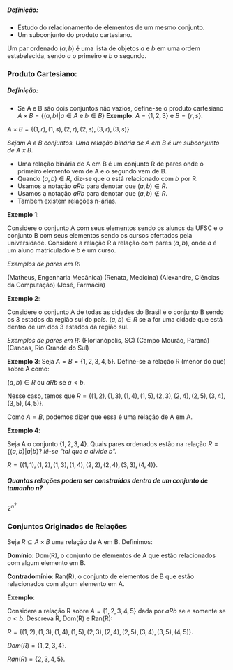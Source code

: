 ##### Definição: 
- Estudo do relacionamento de elementos de um mesmo conjunto. 
- Um subconjunto do produto cartesiano.

Um par ordenado $(a,b)$ é uma lista de objetos $a$ e $b$ em uma ordem estabelecida, sendo $a$ o primeiro e $b$ o segundo.

### Produto Cartesiano:
##### Definição:
- Se A e B são dois conjuntos não vazios, define-se o produto cartesiano $A\times B= \{ (a,b)| a \in A \text{ e }b \in B \}$
**Exemplo**: $A = \{ 1,2,3 \}$ e $B = \{ r,s \}$.

$A \times B = \{ (1,r), (1,s), (2,r), (2,s), (3,r), (3,s) \}$

_Sejam A e B conjuntos. Uma relação binária de A em B é um subconjunto de 
A x B._

- Uma relação binária de A em B é um conjunto R de pares onde o primeiro elemento vem de A e o segundo vem de B.
- Quando $(a,b) \in R$, diz-se que $a$ está relacionado com $b$ por R.
- Usamos a notação $aRb$ para denotar que $(a,b) \in R$.
- Usamos a notação $a\not Rb$ para denotar que $(a,b) \not\in R$.
- Também existem relações n-árias.

**Exemplo 1**: 

Considere o conjunto A com seus elementos sendo os alunos da UFSC e o conjunto B com seus elementos sendo os cursos ofertados pela universidade. Considere a relação R a relação com pares $(a,b)$, onde $a$ é um aluno matriculado e $b$ é um curso.

_Exemplos de pares em R:_

(Matheus, Engenharia Mecânica)
(Renata, Medicina)
(Alexandre, Ciências da Computação)
(José, Farmácia)

**Exemplo 2**:

Considere o conjunto A de todas as cidades do Brasil e o conjunto B sendo os 3 estados da região sul do país. $(a,b) \in R$ se a for uma cidade que está dentro de um dos 3 estados da região sul.

_Exemplos de pares em R:_
(Florianópolis, SC)
(Campo Mourão, Paraná)
(Canoas, Rio Grande do Sul)

**Exemplo 3**:
Seja $A=B=\{ 1,2,3,4,5 \}$. Define-se a relação R (menor do que) sobre A como:

$(a,b) \in R$ ou $aRb$ se $a<b$.

Nesse caso, temos que $R=\{ (1,2),(1,3),(1,4),(1,5),(2,3),(2,4),(2,5),(3,4),(3,5),(4,5) \}$.

Como $A=B$, podemos dizer que essa é uma relação de A em A.

**Exemplo 4**: 

Seja A o conjunto $\{ 1,2,3,4 \}$. Quais pares ordenados estão na relação $R = \{ (a,b) | a | b\}$? _lê-se "tal que a divide b"._

$R = \{ (1,1), (1,2), (1,3),(1,4),(2,2),(2,4),(3,3),(4,4) \}$.

##### Quantas relações podem ser construídas dentro de um conjunto de tamanho n? 

$2^{n^2}$

### Conjuntos Originados de Relações

Seja $R \subseteq A \times B$ uma relação de A em B. Definimos:

**Domínio**: Dom(R), o conjunto de elementos de A que estão relacionados com algum elemento em B.

**Contradomínio**: Ran(R), o conjunto de elementos de B que estão relacionados com algum elemento em A. 

**Exemplo**: 

Considere a relação R sobre $A = \{ 1,2,3,4,5 \}$ dada por $aRb$ se e somente se 
$a<b$. Descreva R, Dom(R) e Ran(R):

$R = \{ (1,2),(1,3),(1,4),(1,5),(2,3),(2,4),(2,5),(3,4),(3,5),(4,5) \}$.

$Dom(R)= \{1,2,3,4\}$.

$Ran(R)= \{2,3,4,5  \}$.










